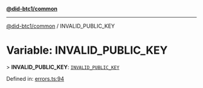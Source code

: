 [**@did-btc1/common**](../README.md)

***

[@did-btc1/common](../globals.md) / INVALID\_PUBLIC\_KEY

# Variable: INVALID\_PUBLIC\_KEY

&gt; **INVALID\_PUBLIC\_KEY**: [`INVALID_PUBLIC_KEY`](../enumerations/Btc1ErrorCode.md#invalid_public_key)

Defined in: [errors.ts:94](https://github.com/dcdpr/did-btc1-js/blob/4ab6f9915d95beed9bc633644c9db1539395f512/packages/common/src/errors.ts#L94)
